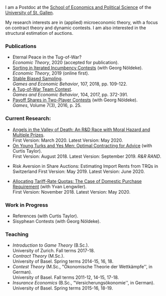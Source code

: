 I am a Postdoc at the [School of Economics and Political Science](https://seps.unisg.ch) of the [University of St. Gallen](https://www.unisg.ch).

My research interests are in (applied) microeconomic theory, with a focus on contract theory and dynamic contests. I am also interested in the structural estimation of auctions.

### Publications
- Eternal Peace in the Tug-of-War?  
*Economic Theory*, 2020 (accepted for publication).
- [Sorting in Iterated Incumbency Contests](https://doi.org/10.1007/s00199-019-01205-8) (with Georg Nöldeke).  
*Economic Theory*, 2019 (online first).
- [Stable Biased Sampling](https://doi.org/10.1016/j.geb.2017.11.006).  
*Games and Economic Behavior*, 107, 2018, pp. 109-122.
- [A Tug-of-War Team Contest](https://doi.org/10.1016/j.geb.2017.04.013).  
*Games and Economic Behavior*, 104, 2017, pp. 372-391.
- [Payoff Shares in Two-Player Contests](http://www.mdpi.com/2073-4336/7/3/25/pdf) (with Georg Nöldeke).  
*Games*, Volume 7(3), 2016, p. 25.


### Current Research:
- [Angels in the Valley of Death: An R&D Race with Moral Hazard and Multiple Prizes](http://ssrn.com/abstract=3564033).  
First Version: March 2020. Latest Version: May 2020.  
- [On Young Turks and Yes Men: Optimal Contracting for Advice](https://dx.doi.org/10.2139/ssrn.3229927) (with Curtis Taylor).  
 First Version: August 2018. Latest Version: September 2019. *R&R RAND*.   
<!--- [Risk Aversion in Share Auctions: Estimating Import Rents from TRQs in Switzerland](https://dx.doi.org/10.2139/ssrn.3397027). --->
- Risk Aversion in Share Auctions: Estimating Import Rents from TRQs in Switzerland
First Version: May 2019. Latest Version: June 2020.  
<!---[[Supplementary Appendix](https://samuelhaefner.github.io/SupplementaryAppendix.pdf)] [[Replication Files](https://github.com/SamuelHaefner/RiskAversionInShareAuctions)].--->
- [Allocating Tariff-Rate Quotas: The Case of Domestic Purchase Requirement](https://dx.doi.org/10.2139/ssrn.3293534) (with Yvan Lengwiler).  
 First Version: November 2018. Latest Version: May 2020. 

### Work in Progress
- References (with Curtis Taylor).
- Sisyphean Contests (with Georg Nöldeke).

### Teaching
- *Introduction to Game Theory* (B.Sc.).  
University of Zurich. Fall terms 2017-18. 
- *Contract Theory* (M.Sc.).  
University of Basel. Spring terms 2014-15, 16, 18. 
- *Contest Theory* (M.Sc., "Ökonomische Theorie der Wettkämpfe'',  in German).  
University of Basel. Fall terms 2011-12, 14-15, 17-18. 
- *Insurance Economics* (B.Sc., "Versicherungsökonomie'', in German).  
University of Basel. Spring terms 2015-16, 18-19.
